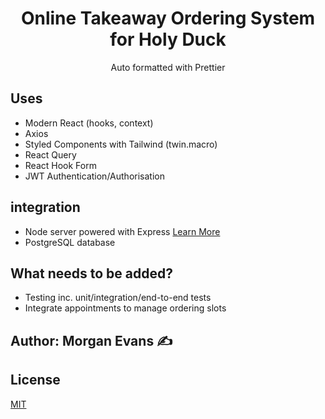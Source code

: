 <h1 align="center">Online Takeaway Ordering System for Holy Duck</h1>
<div align="center">Auto formatted with Prettier</div>

<!-- <h3 align="center">
  <a href="https://jira.ivorreic.com/">Visit the live app</a> |
  <a href="https://github.com/oldboyxx/jira_clone/tree/master/client">View client</a> |
  <a href="https://github.com/oldboyxx/jira_clone/tree/master/api">View API</a>
</h3> -->

## Uses

- Modern React (hooks, context)
- Axios
- Styled Components with Tailwind (twin.macro)
- React Query
- React Hook Form
- JWT Authentication/Authorisation

## integration

- Node server powered with Express [Learn More](https://github.com/morganjpe/holy-duck-server)
- PostgreSQL database

## What needs to be added?

- Testing inc. unit/integration/end-to-end tests
- Integrate appointments to manage ordering slots

## Author: Morgan Evans ✍️

## License

[MIT](https://opensource.org/licenses/MIT)
